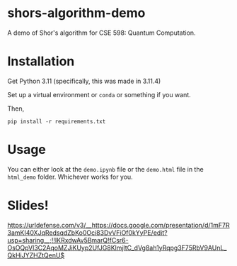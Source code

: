 # shors-algorithm-demo

A demo of Shor's algorithm for CSE 598: Quantum Computation.

# Installation

Get Python 3.11 (specifically, this was made in 3.11.4)

Set up a virtual environment or `conda` or something if you want.

Then,

`
pip install -r requirements.txt
`

# Usage

You can either look at the `demo.ipynb` file or the `demo.html` file in the `html_demo` folder. Whichever works for you.

# Slides!

https://urldefense.com/v3/__https://docs.google.com/presentation/d/1mF7R3amKI40XJqRedsqdZbKo0Oci83DvVFiOf0kYyPE/edit?usp=sharing__;!!IKRxdwAv5BmarQ!fCsr6-OsOQpVl3C2AqoMZJiKUyp2UfJG8KlmjltC_dVg8ah1yRqpg3F75RbV9AUnL_QkHiJYZHZtQenU$